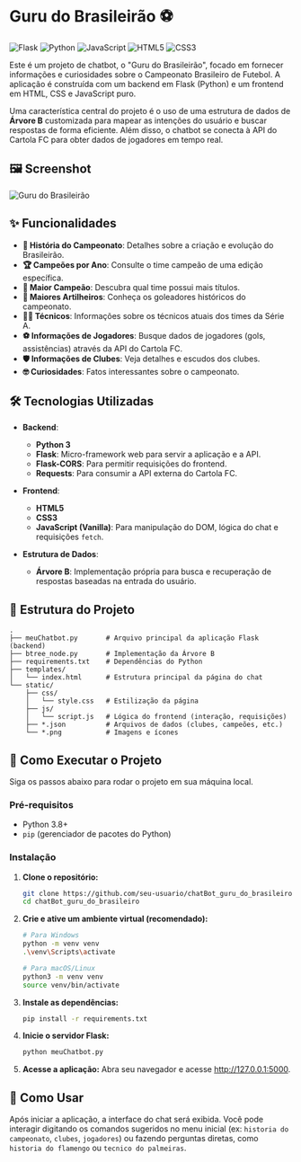 # Guru do Brasileirão ⚽

![Flask](https://img.shields.io/badge/Flask-000000?style=for-the-badge&logo=flask&logoColor=white)
![Python](https://img.shields.io/badge/Python-3776AB?style=for-the-badge&logo=python&logoColor=white)
![JavaScript](https://img.shields.io/badge/JavaScript-F7DF1E?style=for-the-badge&logo=javascript&logoColor=black)
![HTML5](https://img.shields.io/badge/HTML5-E34F26?style=for-the-badge&logo=html5&logoColor=white)
![CSS3](https://img.shields.io/badge/CSS3-1572B6?style=for-the-badge&logo=css3&logoColor=white)

Este é um projeto de chatbot, o "Guru do Brasileirão", focado em fornecer informações e curiosidades sobre o Campeonato Brasileiro de Futebol. A aplicação é construída com um backend em Flask (Python) e um frontend em HTML, CSS e JavaScript puro.

Uma característica central do projeto é o uso de uma estrutura de dados de **Árvore B** customizada para mapear as intenções do usuário e buscar respostas de forma eficiente. Além disso, o chatbot se conecta à API do Cartola FC para obter dados de jogadores em tempo real.

## 🖼️ Screenshot
![Guru do Brasileirão](https://github.com/lucaslmp2/GuruDoBrasileir-o/Capturadetela2025-07-26163434.png)

## ✨ Funcionalidades

- **📜 História do Campeonato**: Detalhes sobre a criação e evolução do Brasileirão.
- **🏆 Campeões por Ano**: Consulte o time campeão de uma edição específica.
- **🥇 Maior Campeão**: Descubra qual time possui mais títulos.
- **🥅 Maiores Artilheiros**: Conheça os goleadores históricos do campeonato.
- **👨‍🏫 Técnicos**: Informações sobre os técnicos atuais dos times da Série A.
- **⚽ Informações de Jogadores**: Busque dados de jogadores (gols, assistências) através da API do Cartola FC.
- **🛡️ Informações de Clubes**: Veja detalhes e escudos dos clubes.
- **🤓 Curiosidades**: Fatos interessantes sobre o campeonato.

## 🛠️ Tecnologias Utilizadas

- **Backend**:
  - **Python 3**
  - **Flask**: Micro-framework web para servir a aplicação e a API.
  - **Flask-CORS**: Para permitir requisições do frontend.
  - **Requests**: Para consumir a API externa do Cartola FC.

- **Frontend**:
  - **HTML5**
  - **CSS3**
  - **JavaScript (Vanilla)**: Para manipulação do DOM, lógica do chat e requisições `fetch`.

- **Estrutura de Dados**:
  - **Árvore B**: Implementação própria para busca e recuperação de respostas baseadas na entrada do usuário.

## 📂 Estrutura do Projeto

```
.
├── meuChatbot.py       # Arquivo principal da aplicação Flask (backend)
├── btree_node.py       # Implementação da Árvore B
├── requirements.txt    # Dependências do Python
├── templates/
│   └── index.html      # Estrutura principal da página do chat
└── static/
    ├── css/
    │   └── style.css   # Estilização da página
    ├── js/
    │   └── script.js   # Lógica do frontend (interação, requisições)
    ├── *.json          # Arquivos de dados (clubes, campeões, etc.)
    └── *.png           # Imagens e ícones
```

## 🚀 Como Executar o Projeto

Siga os passos abaixo para rodar o projeto em sua máquina local.

### Pré-requisitos

- Python 3.8+
- `pip` (gerenciador de pacotes do Python)

### Instalação

1. **Clone o repositório:**
   ```bash
   git clone https://github.com/seu-usuario/chatBot_guru_do_brasileiro.git
   cd chatBot_guru_do_brasileiro
   ```

2. **Crie e ative um ambiente virtual (recomendado):**
   ```bash
   # Para Windows
   python -m venv venv
   .\venv\Scripts\activate

   # Para macOS/Linux
   python3 -m venv venv
   source venv/bin/activate
   ```

3. **Instale as dependências:**
   ```bash
   pip install -r requirements.txt
   ```

4. **Inicie o servidor Flask:**
   ```bash
   python meuChatbot.py
   ```

5. **Acesse a aplicação:**
   Abra seu navegador e acesse http://127.0.0.1:5000.

## 💬 Como Usar

Após iniciar a aplicação, a interface do chat será exibida. Você pode interagir digitando os comandos sugeridos no menu inicial (ex: `historia do campeonato`, `clubes`, `jogadores`) ou fazendo perguntas diretas, como `historia do flamengo` ou `tecnico do palmeiras`.